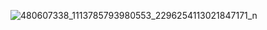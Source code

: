![480607338_1113785793980553_2296254113021847171_n](https://github.com/user-attachments/assets/2ea73371-6a04-4b0c-a60e-9f45cb107d4b)
